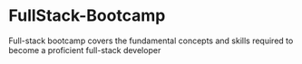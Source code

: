 # FullStack-Bootcamp
Full-stack bootcamp covers the fundamental concepts and skills required to become a proficient full-stack developer

